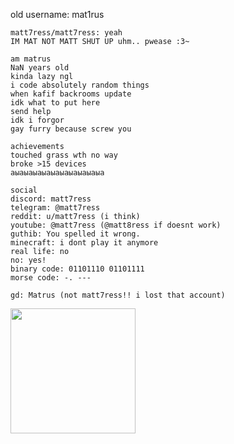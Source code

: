 old username: mat1rus
```
matt7ress/matt7ress: yeah
IM MAT NOT MATT SHUT UP uhm.. pwease :3~
```

```
am matrus
NaN years old
kinda lazy ngl
i code absolutely random things
when kafif backrooms update
idk what to put here
send help
idk i forgor
gay furry because screw you
```

```
achievements
touched grass wth no way
broke >15 devices
аыаыаыаыаыаыаыаыаыаыа
```

```
social
discord: matt7ress
telegram: @matt7ress
reddit: u/matt7ress (i think)
youtube: @matt7ress (@matt8ress if doesnt work)
guthib: You spelled it wrong.
minecraft: i dont play it anymore
real life: no
no: yes!
binary code: 01101110 01101111
morse code: -. ---

gd: Matrus (not matt7ress!! i lost that account)
```
&nbsp;
&nbsp;
&nbsp;
&nbsp;
&nbsp;
<img src="https://cdn.discordapp.com/emojis/1070639214061953044.gif?size=256&quality=lossless" align="left" width="200" />
